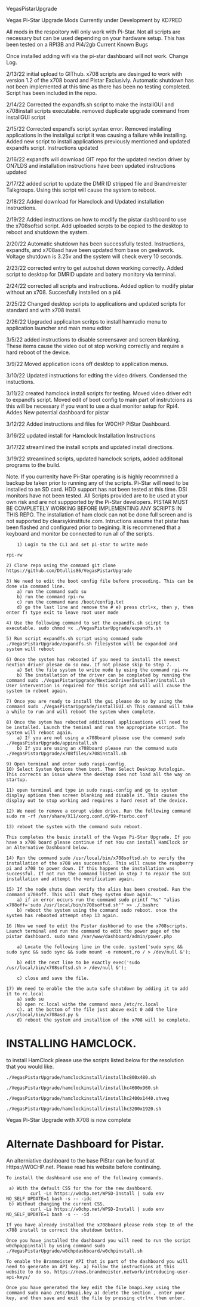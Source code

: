 VegasPistarUpgrade

Vegas Pi-Star Upgrade Mods Currently under Development by KD7RED

All mods in the respoitory will only work with Pi-Star. Not all scripts are necessary but can be used depending on your hardware setup. This has been tested on a RPI3B and Pi4/2gb
Current Known Bugs

Once installed adding wifi via the pi-star dashboard will not work.
Change Log.

2/13/22 initial upload to GIThub. x708 scripts are desinged to work with version 1.2 of the x708 board and Pistar Exclusivly. Automatic shutdown has not been implemented at this time as there has been no testing completed. Script has been included in the repo.

2/14/22 Corrected the expandfs.sh script to make the installGUI and x708install scripts executable. removed duplicate upgrade command from installGUI script

2/15/22 Corrected expandfs script syntax error. Removed installing applications in the installgui script it was causing a failure while installing. Added new script to install applications previously mentioned and updated expandfs script. Instructions updated

2/16/22 expandfs will download GIT repo for the updated nextion driver by ON7LDS and installation instructions have been updated instructions updated

2/17/22 added script to update the DMR ID stripped file and Brandmeister Talkgroups. Using this script will cause the system to reboot.

2/18/22 Added download for Hamclock and Updated installation instructions.

2/19/22 Added instructions on how to modify the pistar dashboard to use the x708softsd script. Add uploaded scrpts to be copied to the desktop to reboot and shutdown the system.

2/20/22 Automatic shutdown has been successfully tested. Instructions, expandfs, and x708asd have been updated from base on geekwork. Voltage shutdown is 3.25v and the system will check every 10 seconds.

2/23/22 corrected entry to get autoshut down working correctly. Added script to desktop for DMRID update and batery monitory via terminal.

2/24/22 corrected all scripts and instructions. Added option to modify pistar without an x708. Succesfully installed on a pi4

2/25/22 Changed desktop scripts to applications and updated scripts for standard and with x708 install.

2/26/22 Upgraded applicaiton scritps to install hamradio menu to application launcher and main menu editor

3/5/22 added instructions to disable screensaver and screen blanking. These items cause the video out ot stop working correctly and require a hard reboot of the device.

3/9/22 Moved application icons off desktop to application menus.

3/10/22 Updated instructions for edting the video drivers. Condensed the instuctions.

3/11/22 created hamclock install scripts for testing. Moved video driver edit to expandfs script. Moved edit of boot config to main part of instrutcions as this will be necessary if you want to use a dual monitor setup for Rpi4. Addes New potential dashboard for pistar

3/12/22 Added instructions and files for W0CHP PiStar Dashboard.

3/16/22 updated install for Hamclock
Installation Instructions

3/17/22 streamlined the install scripts and updated install directions.

3/19/22 streamlined scripts, updated hamclock scripts, added additonal programs to the build.

Note. If you currenlty have Pi-Star operating is is highly recommned a backup be taken prior to running any of the scripts. Pi-Star will need to be installed to an SD card. HDD support has not been tested at this time. DSI monitors have not been tested. All Scripts provided are to be used at your own risk and are not suppported by the Pi-Star developers. PISTAR MUST BE COMPLETELY WORKING BEFORE IMPLEMENTING ANY SCRIPTS IN THIS REPO. The installation of ham clock can not be done full screen and is not supported by clearsykinstitute.com. Intructions assume that pistar has been flashed and configured prior to begining. It is recommened that a keyboard and monitor be connected to run all of the scripts.

        1) Login to the CLI and set pi-star to write mode
```
rpi-rw
```
        
    2) Clone repo using the command git clone https://github.com/Dtullis86/VegasPistarUpgrade

    3) We need to edit the boot config file before proceeding. This can be done via command line. 
        a) run the command sudo su 
        b) run the command rpi-rw 
        c) run the command nano /boot/config.txt 
        d) go the last line and remove the # e) press ctrl+x, then y, then enter f) type exit to leave root user mode

    4) Use the following command to set the expandfs.sh scirpt to executable. sudo chmod +x ./VegasPistarUpgrade/expandfs.sh

    5) Run script expandfs.sh script using command sudo ./VegasPistarUpgrade/expandfs.sh filesystem will be expanded and system will reboot

    6) Once the system has rebooted if you need to install the newest nextion driver plesae do so now. If not please skip to step 7.
        a) Set the file system to write mode by using the command rpi-rw
        b) The installation of the driver can be completed by running the command sudo ./VegasPistarUpgrade/NextionDriverInstaller/install.sh User intervention is required for this script and will will cause the system to reboot again.

    7) Once you are ready to install the gui please do so by using the command sudo ./VegasPistarUpgrade/installGUI.sh This command will take a while to run and will reboot the system when complete.

    8) Once the sytem has rebooted additional applicaations will need to be installed. Launch the teminal and run the appropriate script. The system will reboot again.
        a) If you are not using a x708board please use the command sudo ./VegasPistarUpgrade/appinstall.sh
        b) If you are using an x708board please run the command sudo ./VegasPistarUpgrade/x708files/x708install.sh

    9) Open terminal and enter sudo raspi-config. 
    10) Select System Options then boot. Then Select Desktop Autologin. This corrects an issue where the desktop does not load all the way on startup.

    11) open terminal and type in sudo raspi-config and go to system display options then screen blanking and disable it. This causes the display out to stop working and requires a hard reset of the device.
    
    12) We need to remove a corupt video drive. Run the following command sudo rm -rf /usr/share/X11/xorg.conf.d/99-fturbo.conf

    13) reboot the system with the command sudo reboot.

    This completes the basic install of the Vegas Pi-Star Upgrade. If you have a x708 board please continue if not You can install HamClock or an Alternative Dashboard below.

    14) Run the command sudo /usr/local/bin/x708softsd.sh to verify the installation of the x708 was successful. This will cause the raspberry pi and x708 to power down. If this happens the installation was successful. If not run the command listed in step 7 to repair the GUI installation and attempt the verification again.

    15) If the node shuts down verify the alias has been created. Run the command x708off. This will shut they system down again.
        a) if an error occurs run the command sudo printf "%s" "alias x708off='sudo /usr/local/bin/x708softsd.sh'" >> ./.bashrc
        b) reboot the system using the command sudo reboot. once the system has rebooted attempt step 13 again.

    16 )Now we need to edit the Pistar dashborad to use the x708scripts. Launch terminal and run the command to edit the power page of the pistar dashboard. sudo nano /var/www/dashboard/admin/power.php

        a) Locate the following line in the code. system('sudo sync && sudo sync && sudo sync && sudo mount -o remount,ro / > /dev/null &');

        b) edit the next line to be exactly exec('sudo /usr/local/bin/x708softsd.sh > /dev/null &');

        c) close and save the file.

    17) We need to enable the the auto safe shutdown by adding it to add it to rc.local 
        a) sudo su 
        b) open rc.local withe the command nano /etc/rc.local 
        c). at the bottom of the file just above exit 0 add the line /usr/local/bin/x708asd.py &
        d) reboot the system and installion of the x708 will be complete.

# INSTALLING HAMCLOCK.

to install HamClock please use the scripts listed below for the resolution that you would like.

    ./VegasPistarUpgrade/hamclockinstall/installhc800x480.sh

    ./VegasPistarUpgrade/hamclockinstall/installhc4600x960.sh

    ./VegasPistarUpgrade/hamclockinstall/installhc2400x1440.shveg

    ./VegasPistarUpgrade/hamclockinstall/installhc3200x1920.sh

Vegas Pi-Star Upgrade with X708 is now complete


# Alternate Dashboard for Pistar.

An alterniative dashboard to the base PiStar can be found at Https://W0CHP.net. Please read his website before continuing.

    To install the dashboard use one of the following commands.

     a) With the default CSS for the for the new dashboard.
             curl -Ls https://w0chp.net/WPSD-Install | sudo env NO_SELF_UPDATE=1 bash -s -- -idc
     b) Without changing the current CSS.
             curl -Ls https://w0chp.net/WPSD-Install | sudo env NO_SELF_UPDATE=1 bash -s -- -id

    If you have already installed the x708board please redo step 16 of the x708 install to correct the shutdown button.

    Once you have installed the dashboard you will need to run the script w0chpappinstall by using command sudo ./VegasPistarUpgrade/w0chpdashboard/w0chpinstall.sh

    To enable the Branmeister API that is part of the dashboard you will need to generate an API key. a) Follow the instructions at this website to do so. https://news.brandmeister.network/introducing-user-api-keys/

    Once you have generated the key edit the file bmapi.key using the command sudo nano /etc/bmapi.key a) delete the section , enter your key, and then save and exit the file by pressing ctrl+x then enter.
